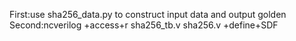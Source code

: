 First:use sha256_data.py to construct input data and output golden
Second:ncverilog  +access+r sha256_tb.v sha256.v +define+SDF
